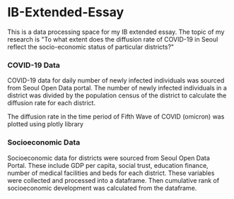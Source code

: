 # IB-Extended-Essay

This is a data processing space for my IB extended essay. The topic of my research is "To what extent does the diffusion rate of COVID-19 in Seoul reflect the socio-economic status of particular districts?"

### COVID-19 Data
COVID-19 data for daily number of newly infected individuals was sourced from Seoul Open Data portal.
The number of newly infected individuals in a district was divided by the population census of the district to calculate the diffusion rate for each district.

The diffusion rate in the time period of Fifth Wave of COVID (omicron) was plotted using plotly library

### Socioeconomic Data
Socioeconomic data for districts were sourced from Seoul Open Data Portal. These include GDP per capita, social trust, education finance, number of medical facilities
and beds for each district. These variables were collected and processed into a dataframe. Then cumulative rank of socioeconomic development was calculated from the dataframe.
